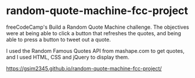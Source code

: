 # random-quote-machine-fcc-project
freeCodeCamp's Build a Random Quote Machine challenge. The objectives were at being able to click a button that refreshes the quotes, and being able to press a button to tweet out a quote.

I used the Random Famous Quotes API from mashape.com to get quotes, and I used HTML, CSS and jQuery to display them.

https://gsim2345.github.io/random-quote-machine-fcc-project/
